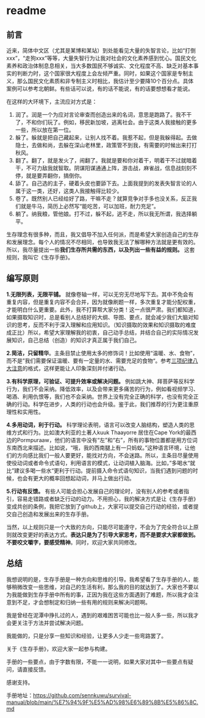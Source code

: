  
 # readme
 
 ## 前言
 近来，简体中文区（尤其是某博和某站）到处能看见大量的失智言论，比如“打倒xxx”，“走狗xxx”等等，大量失智行为让我对社会的文化素养感到忧心。国民文化素养和政治体制息息相关，当大多数国民不够诚实、文化程度不高、缺乏对基本事实的判断力时，这个国家很大程度上会左倾严重。同时，如果这个国家是专制主义，那么国民文化素质和非专制主义时相比，我估计至少要降10个百分点。具体案例可以参考北朝鲜。有些话可以说，有的话不能说，有的话要想想看才能说。

在这样的大环境下，主流应对方式是：

1. 润了。润是一个为应对言论审查而创造出来的名词，意思是跑路了。我不干了，不和你们玩了。例如，移民新加坡，逃离社会。由于这类人我接触的更多一些，所以放在第一位。
2. 躲了。躲就是把自己藏起来，让别人找不着。我惹不起，但是我躲得起。去做隐士，去做和尚，去躲在深山老林里，政策管不到我，有需要的时候出来打打秋风。
3. 翻了。翻了，就是发火了，闹翻了。我就是要和你对着干，明着干不过就暗着干，不可力敌我就智取。阴谋阳谋通通上阵，游击战，麻雀战，信息战刻刻不停，就是要弄翻你，搞倒你。
4. 舔了。自己选的主子，硬着头皮也要舔下去。上面我提到的发表失智言论的人属于这一类，还好，这类人我接触得比较少。
5. 卷了。既然别人已经给好了路，干嘛不走？就算竞争对手多也没关系，反正我们就是牛马，简历上必然写“能吃苦，可以加班，耐力充足”。
6. 躺了。纳我粮，管他娘。打不过，躲不起，逃不走，所以我无所谓，我选择躺平。

 生存理念有很多种，而且，我又倡导不加入任何派，而是希望大家创造自己的生存和发展理念。每个人的情况不尽相同，也导致我无法了解哪种方法就是更有效的。所以，我尽量提出一些**我们生存所共需的东西，以及列出一些有益的规则。** 这套规则，我叫它《生存手册》。
 


 ## 编写原则

**1.无限列表，无限平铺。** 就像卷轴一样，可以无穷无尽地写下去。其中不免会有重复内容，但是重复内容不会合并，因为就像刷题一样，多次重复才能分配权重，才能明白什么更重要。此外，我不打算帮大家分类！这一点很严肃。我们都知道，如果摄取知识时，总是看别人总结好的大纲、导图、要点，就会减少我们大脑对知识的思考，反而不利于深入理解和应用知识。（知识摄取的效果和知识摄取的难度成正比）所以，希望大家理解我的初衷，自己动手总结，并结合自己的实际情况发展知识，自己总结（创造）的知识才真正属于我们自己。

**2.简洁，只留精华**。主条目禁止使用太多的修饰词！比如使用“温暖、水、食物”，而不是”我们需要保证温暖、要有一定量的水、需要充足的食物“。参考[三项纪律八大注意](https://www.baidu.com/s?wd=%E5%85%AB%E5%A4%A7%E6%B3%A8%E6%84%8F%E6%98%AF%E5%93%AA%E5%85%AB%E5%A4%A7%E7%BA%AA%E5%BE%8B)的格式，这样更能让人印象深刻并付诸行动。

**3.有科学原理，可验证、可提升效率或解决问题。** 例如跳大神、拜菩萨等反科学行为，我们不会采纳。降低效率，以及会带来更多痛苦的行为，例如看视频学习、喝酒、利用仇恨等，我们也不会采纳。世界上没有完全正确的科学，也没有完全正确的行动。科学在进步，人类的行动也会升级。鉴于此，我们推荐的行为更注重原理性和实用性。

**4.多用动词，利于行动。** 科学理论表明，语言可以改变人脑结构，塑造人类的思维方式和行为。比如澳大利亚的土著人kuuk Thaayorre 居住在Cape York的最西边的Pormpuraaw，他们的语言中没有“左”和“右”，所有的事物位置都是用方位词东南西北来描述。比如说，“哦，我的西南腿上有一只蚂蚁。”这种语言环境，让他们的方向感比我们一般人要更好，能找对方向，不会迷路。所以，主条目尽量使用使役动词或者命令式语句，利用语言的模式，让动词植入脑海。比如，”多喝水“就比”建议多喝一些水“更利于行动。提前摄入命令式语句知识，当我们遇到问题的时候，也会有更大的概率回想起动词，并马上做出行动。

**5.行动有反馈。** 有些人可能会担心发展自己的理论时，没有别人的参考或者指引，容易走错路或者缺乏行动的动力。不用担心，我的解决方式是让《生存手册》变成共创的条例，我把它放到了github上，大家可以提交自己行动的经验，或者提交自己创造和发展出来的生存手册。


当然，以上规则只是一个大致的方向，只能尽可能遵守，不会为了完全符合以上原则就改变更好的表达方式。**表达只是为了引导大家思考，而不是要求大家都做到。不要咬文嚼字，要感受精神**。同时，欢迎大家共同修改。





 ## 总结


 我想说明的是，生存手册是一种方向和思维的引导。我希望看了生存手册的人，能够稍微改变一些思维，对自己的生活有利，那么我的目的就达到了。大家也不要以为我能做到生存手册中所有的事，正因为我在这些方面遇到了难题，所以我才会注意到不足，才会想制定和归纳一些有用的规则来解决问题啊。

我是曾经在泥潭中挣扎过的人，遇到的艰难困苦可能也比一般人多一些，所以我才会更关注于方法并尝试解决问题。

我能做的，只是分享一些知识和经验，让更多人少走一些弯路罢了。

关于《生存手册》，欢迎大家一起参与构建。

手册的一些要点，由于字数有限，不能一一说明，如果大家对其中一些要点有疑问，请直接反馈。

感谢支持。

手册地址：https://github.com/sennkuwu/survival-manual/blob/main/%E7%94%9F%E5%AD%98%E6%89%8B%E5%86%8C.md
